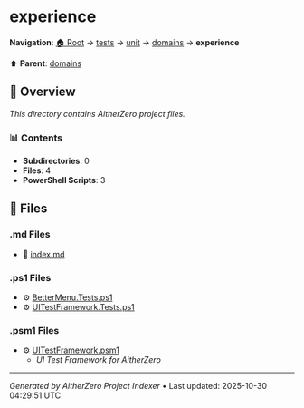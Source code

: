 # experience

**Navigation**: [🏠 Root](../../../../index.md) → [tests](../../../index.md) → [unit](../../index.md) → [domains](../index.md) → **experience**

⬆️ **Parent**: [domains](../index.md)

## 📖 Overview

*This directory contains AitherZero project files.*

### 📊 Contents

- **Subdirectories**: 0
- **Files**: 4
- **PowerShell Scripts**: 3

## 📄 Files

### .md Files

- 📝 [index.md](./index.md)

### .ps1 Files

- ⚙️ [BetterMenu.Tests.ps1](./BetterMenu.Tests.ps1)
- ⚙️ [UITestFramework.Tests.ps1](./UITestFramework.Tests.ps1)

### .psm1 Files

- ⚙️ [UITestFramework.psm1](./UITestFramework.psm1)
  - *UI Test Framework for AitherZero*

---

*Generated by AitherZero Project Indexer* • Last updated: 2025-10-30 04:29:51 UTC

